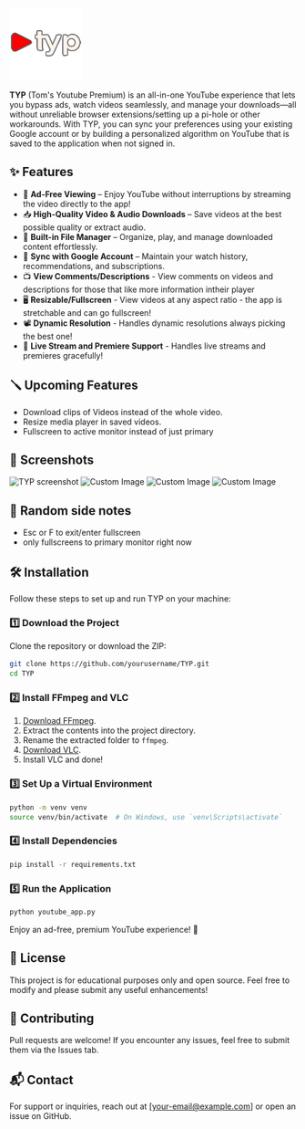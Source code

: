 ![TYP Logo](images/logo.png)

**TYP** (Tom's Youtube Premium) is an all-in-one YouTube experience that lets you bypass ads, watch videos seamlessly, and manage your downloads—all without unreliable browser extensions/setting up a pi-hole or other workarounds. With TYP, you can sync your preferences using your existing Google account or by building a personalized algorithm on YouTube that is saved to the application when not signed in.


## ✨ Features
- 🚫 **Ad-Free Viewing** – Enjoy YouTube without interruptions by streaming the video directly to the app!
- 📥 **High-Quality Video & Audio Downloads** – Save videos at the best possible quality or extract audio.
- 📁 **Built-in File Manager** – Organize, play, and manage downloaded content effortlessly.
- 🔄 **Sync with Google Account** – Maintain your watch history, recommendations, and subscriptions.
- 📺 **View Comments/Descriptions** - View comments on videos and descriptions for those that like more information intheir player
- 🖥️ **Resizable/Fullscreen** - View videos at any aspect ratio - the app is stretchable and can go fullscreen!
- 📽️ **Dynamic Resolution** - Handles dynamic resolutions always picking the best one!
- 🔴 **Live Stream and Premiere Support** - Handles live streams and premieres gracefully!

## 🪛 Upcoming Features
- Download clips of Videos instead of the whole video.
- Resize media player in saved videos.
- Fullscreen to active monitor instead of just primary


## 📸 Screenshots
<img src="https://github.com/user-attachments/assets/fb2f8880-2cac-4a39-9bf1-19761e41a62b" alt="TYP screenshot" width="400"> <img src="https://github.com/user-attachments/assets/af1becda-7a35-4319-b15d-d62d75a61f9f" alt="Custom Image" width="400">
<img src="https://github.com/user-attachments/assets/d5f23172-e1cd-4506-81d3-bc1f4f88ceaf" alt="Custom Image" width="400"> <img src="https://github.com/user-attachments/assets/6aa305a9-ecf4-4737-83d0-4ab8b9a0bacd" alt="Custom Image" width="400">


## 📝 Random side notes
- Esc or F to exit/enter fullscreen
- only fullscreens to primary monitor right now

## 🛠 Installation
Follow these steps to set up and run TYP on your machine:

### 1️⃣ Download the Project
Clone the repository or download the ZIP:

```sh
git clone https://github.com/yourusername/TYP.git
cd TYP
```

### 2️⃣ Install FFmpeg and VLC
1. [Download FFmpeg](https://ffmpeg.org/download.html).
2. Extract the contents into the project directory.
3. Rename the extracted folder to `ffmpeg`.
4. [Download VLC](https://www.videolan.org/vlc/).
5. Install VLC and done!

### 3️⃣ Set Up a Virtual Environment
```sh
python -m venv venv
source venv/bin/activate  # On Windows, use `venv\Scripts\activate`
```

### 4️⃣ Install Dependencies
```sh
pip install -r requirements.txt
```

### 5️⃣ Run the Application
```sh
python youtube_app.py
```

Enjoy an ad-free, premium YouTube experience! 🚀

## 📜 License
This project is for educational purposes only and open source. Feel free to modify and please submit any useful enhancements!

## 🤝 Contributing
Pull requests are welcome! If you encounter any issues, feel free to submit them via the Issues tab.

## 📬 Contact
For support or inquiries, reach out at [your-email@example.com] or open an issue on GitHub.
